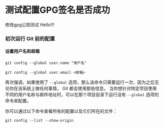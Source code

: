 # 测试配置GPG签名是否成功
修改gpg公钥测试
Hello!!!

### 初次运行 Git 前的配置

#### 设置用户名和邮箱

```
git config --global user.name "用户名"
```

```
git config --global user.email <邮箱>
```

再次强调，如果使用了 `--global` 选项，那么该命令只需要运行一次，因为之后无论你在该系统上做任何事情， Git 都会使用那些信息。 当你想针对特定项目使用不同的用户名称与邮件地址时，可以在那个项目目录下运行没有 `--global` 选项的命令来配置。

你可以通过以下命令查看所有的配置以及它们所在的文件：

```
git config --list --show-origin
```